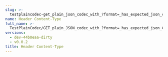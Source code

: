 ```yaml
---
slug: >-
  testplaincodec-get_plain_json_codec_with_?format=_has_expected_json_content-type_and_body_as-is-header_content-type
name: Header Content-Type
full_name: >-
  TestPlainCodec/GET_plain_JSON_codec_with_?format=_has_expected_json_Content-Type_and_body_as-is/Header_Content-Type
versions:
  - dev-44b0eaa-dirty
  - v0.0.2
title: Header Content-Type
---
```


